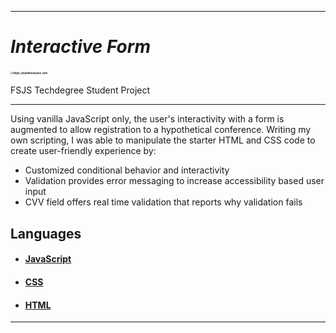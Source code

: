 ------

# *Interactive Form*

### <img src="C:\Users\mstur\Desktop\Treehouse\FSJS\Unit-03\interactive-form-v3\interactive-form-v3\FSJS-Teschdegree-Project-3-Interactive-Form\img\treehouse-seeklogo.com.svg" alt="https://teamtreehouse.com" style="zoom:25%;" />

FSJS Techdegree Student Project

------



Using vanilla JavaScript only, the user's interactivity with a form is augmented to allow registration to a hypothetical conference.  Writing my own scripting, I was able to manipulate the starter HTML and CSS code to create user-friendly experience by:



- Customized conditional behavior and interactivity
- Validation provides error messaging to increase accessibility based user input
- CVV field offers real time validation that reports why validation fails



## Languages

- #### [JavaScript](https://developer.mozilla.org/en-US/docs/Web/JavaScript)

- #### [CSS](https://developer.mozilla.org/en-US/docs/Web/CSS)

- #### [HTML](https://developer.mozilla.org/en-US/docs/Web/HTML)

------

[^Treehouse Logo. 29 May 2021. Used by Treehouse Full Stack JavaScript student Matthew S. Turner]: Treehouse Logo

